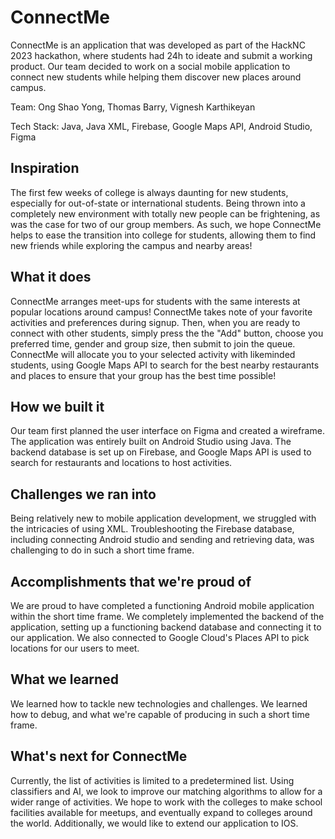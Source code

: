 # ConnectMe
ConnectMe is an application that was developed as part of the HackNC 2023 hackathon, where students had 24h to ideate and submit a working product. Our team decided to work on a social mobile application to connect new students while helping them discover new places around campus.

Team: Ong Shao Yong, Thomas Barry, Vignesh Karthikeyan

Tech Stack: Java, Java XML, Firebase, Google Maps API, Android Studio, Figma

## Inspiration
The first few weeks of college is always daunting for new students, especially for out-of-state or international students. Being thrown into a completely new environment with totally new people can be frightening, as was the case for two of our group members. As such, we hope ConnectMe helps to ease the transition into college for students, allowing them to find new friends while exploring the campus and nearby areas!

## What it does
ConnectMe arranges meet-ups for students with the same interests at popular locations around campus! ConnectMe takes note of your favorite activities and preferences during signup. Then, when you are ready to connect with other students, simply press the the "Add" button, choose you preferred time, gender and group size, then submit to join the queue. ConnectMe will allocate you to your selected activity with likeminded students, using Google Maps API to search for the best nearby restaurants and places to ensure that your group has the best time possible!

## How we built it
Our team first planned the user interface on Figma and created a wireframe. The application was entirely built on Android Studio using Java. The backend database is set up on Firebase, and Google Maps API is used to search for restaurants and locations to host activities.

## Challenges we ran into
Being relatively new to mobile application development, we struggled with the intricacies of using XML. Troubleshooting the Firebase database, including connecting Android studio and sending and retrieving data, was challenging to do in such a short time frame.

## Accomplishments that we're proud of
We are proud to have completed a functioning Android mobile application within the short time frame. We completely implemented the backend of the application, setting up a functioning backend database and connecting it to our application. We also connected to Google Cloud's Places API to pick locations for our users to meet.

## What we learned
We learned how to tackle new technologies and challenges. We learned how to debug, and what we're capable of producing in such a short time frame.

## What's next for ConnectMe
Currently, the list of activities is limited to a predetermined list. Using classifiers and AI, we look to improve our matching algorithms to allow for a wider range of activities. We hope to work with the colleges to make school facilities available for meetups, and eventually expand to colleges around the world. Additionally, we would like to extend our application to IOS.

